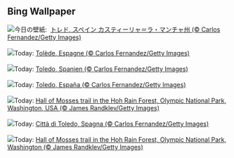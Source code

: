 ## Bing Wallpaper
![](https://www.bing.com/th?id=OHR.TajoRiver_JA-JP5452234121_UHD.jpg&w=1000)今日の壁紙: &nbsp;[トレド, スペイン カスティーリャ＝ラ・マンチャ州 (© Carlos Fernandez/Getty Images)](https://www.bing.com/th?id=OHR.TajoRiver_JA-JP5452234121_UHD.jpg)
<br><br/>
![](https://www.bing.com/th?id=OHR.TajoRiver_FR-FR5340325022_UHD.jpg&w=1000)Today: [Tolède, Espagne (© Carlos Fernandez/Getty Images)](https://www.bing.com/th?id=OHR.TajoRiver_FR-FR5340325022_UHD.jpg)
<br><br/>
![](https://www.bing.com/th?id=OHR.TajoRiver_DE-DE3120502310_UHD.jpg&w=1000)Today: [Toledo, Spanien (© Carlos Fernandez/Getty Images)](https://www.bing.com/th?id=OHR.TajoRiver_DE-DE3120502310_UHD.jpg)
<br><br/>
![](https://www.bing.com/th?id=OHR.TajoRiver_ES-ES5973247580_UHD.jpg&w=1000)Today: [Toledo, España (© Carlos Fernandez/Getty Images)](https://www.bing.com/th?id=OHR.TajoRiver_ES-ES5973247580_UHD.jpg)
<br><br/>
![](https://www.bing.com/th?id=OHR.HallofMosses_EN-GB0065099295_UHD.jpg&w=1000)Today: [Hall of Mosses trail in the Hoh Rain Forest, Olympic National Park, Washington, USA (© James Randklev/Getty Images)](https://www.bing.com/th?id=OHR.HallofMosses_EN-GB0065099295_UHD.jpg)
<br><br/>
![](https://www.bing.com/th?id=OHR.TajoRiver_IT-IT6335699453_UHD.jpg&w=1000)Today: [Città di Toledo, Spagna (© Carlos Fernandez/Getty Images)](https://www.bing.com/th?id=OHR.TajoRiver_IT-IT6335699453_UHD.jpg)
<br><br/>
![](https://www.bing.com/th?id=OHR.HallofMosses_PT-BR6641708132_UHD.jpg&w=1000)Today: [Hall of Mosses trail in the Hoh Rain Forest, Olympic National Park, Washington (© James Randklev/Getty Images)](https://www.bing.com/th?id=OHR.HallofMosses_PT-BR6641708132_UHD.jpg)
<br><br/>
